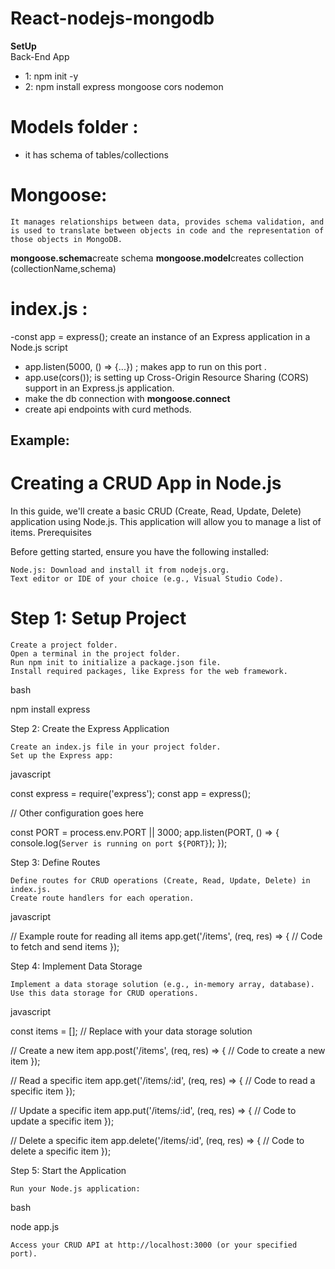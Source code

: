 # React-nodejs-mongodb

**SetUp**
<br>
Back-End App

- 1: npm init -y
- 2: npm install express mongoose cors nodemon





# Models folder :

- it has schema of tables/collections

# Mongoose:

    It manages relationships between data, provides schema validation, and is used to translate between objects in code and the representation of those objects in MongoDB.

**mongoose.schema**create schema
**mongoose.model**creates collection (collectionName,schema) 


# index.js : 
   -const app = express(); create an instance of an Express application in a Node.js script 
   - app.listen(5000, () => {...}) ; makes app to run on this port .
   - app.use(cors()); is setting up Cross-Origin Resource Sharing (CORS) support in an Express.js application. 
   - make the db connection with **mongoose.connect**
   - create api endpoints with curd methods.














## Example:


# Creating a CRUD App in Node.js

In this guide, we'll create a basic CRUD (Create, Read, Update, Delete) application using Node.js. This application will allow you to manage a list of items.
Prerequisites

Before getting started, ensure you have the following installed:

    Node.js: Download and install it from nodejs.org.
    Text editor or IDE of your choice (e.g., Visual Studio Code).

# Step 1: Setup Project

    Create a project folder.
    Open a terminal in the project folder.
    Run npm init to initialize a package.json file.
    Install required packages, like Express for the web framework.

bash

npm install express

Step 2: Create the Express Application

    Create an index.js file in your project folder.
    Set up the Express app:

javascript

const express = require('express');
const app = express();

// Other configuration goes here

const PORT = process.env.PORT || 3000;
app.listen(PORT, () => {
  console.log(`Server is running on port ${PORT}`);
});

Step 3: Define Routes

    Define routes for CRUD operations (Create, Read, Update, Delete) in index.js.
    Create route handlers for each operation.

javascript

// Example route for reading all items
app.get('/items', (req, res) => {
  // Code to fetch and send items
});

Step 4: Implement Data Storage

    Implement a data storage solution (e.g., in-memory array, database).
    Use this data storage for CRUD operations.

javascript

const items = []; // Replace with your data storage solution

// Create a new item
app.post('/items', (req, res) => {
  // Code to create a new item
});

// Read a specific item
app.get('/items/:id', (req, res) => {
  // Code to read a specific item
});

// Update a specific item
app.put('/items/:id', (req, res) => {
  // Code to update a specific item
});

// Delete a specific item
app.delete('/items/:id', (req, res) => {
  // Code to delete a specific item
});

Step 5: Start the Application

    Run your Node.js application:

bash

node app.js

    Access your CRUD API at http://localhost:3000 (or your specified port).